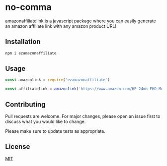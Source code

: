 # no-comma

amazonaffiliatelink is a javascript package where you can easily generate an amazon affiliate link with any amazon product URL!
## Installation


```bash
npm i ezamazonaffiliate
```

## Usage

```js
const amazonlink = require('ezamazonaffiliate')

const affiliatelink = amazonlink('https://www.amazon.com/HP-24mh-FHD-Monitor-Built/dp/B08BF4CZSV/?_encoding=UTF8&pd_rd_w=h7hw5&pf_rd_p=396c0314-c1f6-41c2-b37b-91540c07423f&pf_rd_r=QZ9DCTCS6A0RBRMYQ44Q&pd_rd_r=cda5ad1d-0fbd-4ed0-ab67-c35b29c5ec68&pd_rd_wg=6mlX4&ref_=pd_gw_ci_mcx_mr_hp_atf_m', 'pickitly0b-20') // returns https://www.amazon.com/dp/B08BF4CZSV/?tag=pickitly0b-20

```

## Contributing
Pull requests are welcome. For major changes, please open an issue first to discuss what you would like to change.

Please make sure to update tests as appropriate.

## License
[MIT](https://choosealicense.com/licenses/mit/)
